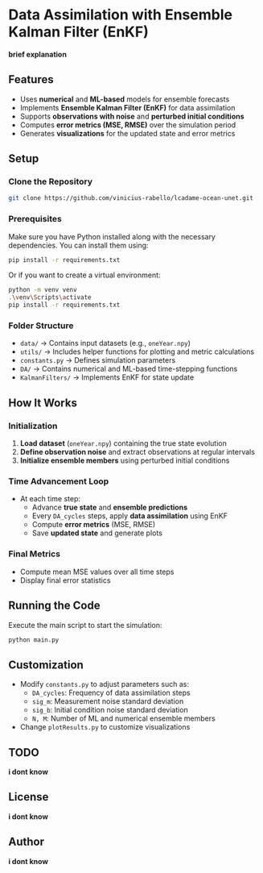 # Data Assimilation with Ensemble Kalman Filter (EnKF)

**brief explanation**

## Features
- Uses **numerical** and **ML-based** models for ensemble forecasts
- Implements **Ensemble Kalman Filter (EnKF)** for data assimilation
- Supports **observations with noise** and **perturbed initial conditions**
- Computes **error metrics (MSE, RMSE)** over the simulation period
- Generates **visualizations** for the updated state and error metrics

## Setup
### Clone the Repository
```sh
git clone https://github.com/vinicius-rabello/lcadame-ocean-unet.git
```

### Prerequisites
Make sure you have Python installed along with the necessary dependencies. You can install them using:
```sh
pip install -r requirements.txt
```

Or if you want to create a virtual environment:
```sh
python -m venv venv
.\venv\Scripts\activate
pip install -r requirements.txt
```

### Folder Structure
- `data/` → Contains input datasets (e.g., `oneYear.npy`)
- `utils/` → Includes helper functions for plotting and metric calculations
- `constants.py` → Defines simulation parameters
- `DA/` → Contains numerical and ML-based time-stepping functions
- `KalmanFilters/` → Implements EnKF for state update

## How It Works
### Initialization
1. **Load dataset** (`oneYear.npy`) containing the true state evolution
2. **Define observation noise** and extract observations at regular intervals
3. **Initialize ensemble members** using perturbed initial conditions

### Time Advancement Loop
- At each time step:
  - Advance **true state** and **ensemble predictions**
  - Every `DA_cycles` steps, apply **data assimilation** using EnKF
  - Compute **error metrics** (MSE, RMSE)
  - Save **updated state** and generate plots

### Final Metrics
- Compute mean MSE values over all time steps
- Display final error statistics

## Running the Code
Execute the main script to start the simulation:
```sh
python main.py
```

## Customization
- Modify `constants.py` to adjust parameters such as:
  - `DA_cycles`: Frequency of data assimilation steps
  - `sig_m`: Measurement noise standard deviation
  - `sig_b`: Initial condition noise standard deviation
  - `N, M`: Number of ML and numerical ensemble members
- Change `plotResults.py` to customize visualizations

## TODO
**i dont know**

## License
**i dont know**

## Author
**i dont know**